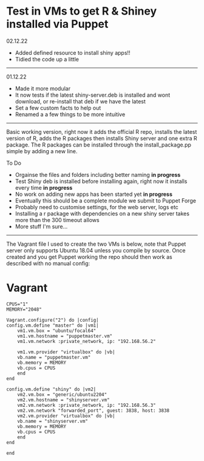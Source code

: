 # Test in VMs to get R & Shiney installed via Puppet

02.12.22
- Added defined resource to install shiny apps!!
- Tidied the code up a little

---

01.12.22
- Made it more modular
- It now tests if the latest shiny-server.deb is installed and wont download, or re-install that deb if we have the latest
- Set a few custom facts to help out
- Renamed a a few things to be more intuitive

---

Basic working version, right now it adds the official R repo, installs the latest version of R, adds the R packages then installs Shiny server and one extra R package. The R packages can be installed through the install_package.pp simple by adding a new line.

To Do
- Orgainse the files and folders including better naming **in progress**
- Test Shiny deb is installed before installing again, right now it installs every time  **in progress**
- No work on adding new apps has been started yet **in progress**
- Eventually this should be a complete module we submit to Puppet Forge
- Probably need to customise settings, for the web server, logs etc
- Installing a r package with dependencies on a new shiny server takes more than the 300 timeout allows
- More stuff I'm sure...

---

The Vagrant file I used to create the two VMs is below, note that Puppet server only supports Ubuntu 18.04 unless you compile by source. Once created and you get Puppet working the repo should then work as described with no manual config:

# Vagrant
    CPUS="1"
    MEMORY="2048"

    Vagrant.configure("2") do |config|
    config.vm.define "master" do |vm1|
        vm1.vm.box = "ubuntu/focal64" 
        vm1.vm.hostname = "puppetmaster.vm"
        vm1.vm.network :private_network, ip: "192.168.56.2"
        
        vm1.vm.provider "virtualbox" do |vb|
        vb.name = "puppetmaster.vm"
        vb.memory = MEMORY
        vb.cpus = CPUS
        end
    end

    config.vm.define "shiny" do |vm2|
        vm2.vm.box = "generic/ubuntu2204"
        vm2.vm.hostname = "shinyserver.vm"
        vm2.vm.network :private_network, ip: "192.168.56.3"
        vm2.vm.network "forwarded_port", guest: 3838, host: 3838
        vm2.vm.provider "virtualbox" do |vb|
        vb.name = "shinyserver.vm"
        vb.memory = MEMORY
        vb.cpus = CPUS
        end
    end

    end
